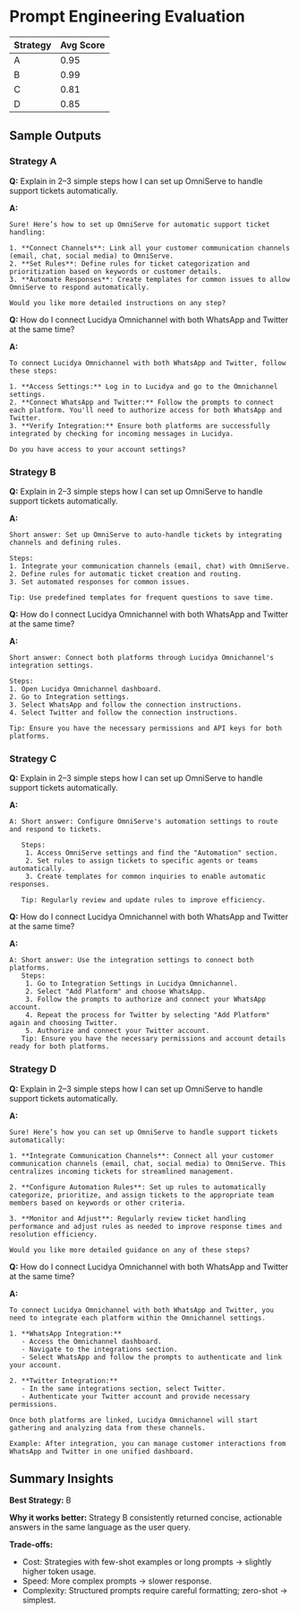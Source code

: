 # Prompt Engineering Evaluation

| Strategy | Avg Score |
|---|---|
| A | 0.95 |
| B | 0.99 |
| C | 0.81 |
| D | 0.85 |

## Sample Outputs

### Strategy A
**Q:** Explain in 2–3 simple steps how I can set up OmniServe to handle support tickets automatically.

**A:**
```
Sure! Here’s how to set up OmniServe for automatic support ticket handling:

1. **Connect Channels**: Link all your customer communication channels (email, chat, social media) to OmniServe.
2. **Set Rules**: Define rules for ticket categorization and prioritization based on keywords or customer details.
3. **Automate Responses**: Create templates for common issues to allow OmniServe to respond automatically. 

Would you like more detailed instructions on any step?
```

**Q:** How do I connect Lucidya Omnichannel with both WhatsApp and Twitter at the same time?

**A:**
```
To connect Lucidya Omnichannel with both WhatsApp and Twitter, follow these steps:

1. **Access Settings:** Log in to Lucidya and go to the Omnichannel settings.
2. **Connect WhatsApp and Twitter:** Follow the prompts to connect each platform. You'll need to authorize access for both WhatsApp and Twitter.
3. **Verify Integration:** Ensure both platforms are successfully integrated by checking for incoming messages in Lucidya.

Do you have access to your account settings?
```


### Strategy B
**Q:** Explain in 2–3 simple steps how I can set up OmniServe to handle support tickets automatically.

**A:**
```
Short answer: Set up OmniServe to auto-handle tickets by integrating channels and defining rules.

Steps:
1. Integrate your communication channels (email, chat) with OmniServe.
2. Define rules for automatic ticket creation and routing.
3. Set automated responses for common issues.

Tip: Use predefined templates for frequent questions to save time.
```

**Q:** How do I connect Lucidya Omnichannel with both WhatsApp and Twitter at the same time?

**A:**
```
Short answer: Connect both platforms through Lucidya Omnichannel's integration settings.

Steps:
1. Open Lucidya Omnichannel dashboard.
2. Go to Integration settings.
3. Select WhatsApp and follow the connection instructions.
4. Select Twitter and follow the connection instructions.

Tip: Ensure you have the necessary permissions and API keys for both platforms.
```


### Strategy C
**Q:** Explain in 2–3 simple steps how I can set up OmniServe to handle support tickets automatically.

**A:**
```
A: Short answer: Configure OmniServe's automation settings to route and respond to tickets.

   Steps:
    1. Access OmniServe settings and find the "Automation" section.
    2. Set rules to assign tickets to specific agents or teams automatically.
    3. Create templates for common inquiries to enable automatic responses.

   Tip: Regularly review and update rules to improve efficiency.
```

**Q:** How do I connect Lucidya Omnichannel with both WhatsApp and Twitter at the same time?

**A:**
```
A: Short answer: Use the integration settings to connect both platforms.
   Steps:
    1. Go to Integration Settings in Lucidya Omnichannel.
    2. Select "Add Platform" and choose WhatsApp.
    3. Follow the prompts to authorize and connect your WhatsApp account.
    4. Repeat the process for Twitter by selecting "Add Platform" again and choosing Twitter.
    5. Authorize and connect your Twitter account.
   Tip: Ensure you have the necessary permissions and account details ready for both platforms.
```


### Strategy D
**Q:** Explain in 2–3 simple steps how I can set up OmniServe to handle support tickets automatically.

**A:**
```
Sure! Here’s how you can set up OmniServe to handle support tickets automatically:

1. **Integrate Communication Channels**: Connect all your customer communication channels (email, chat, social media) to OmniServe. This centralizes incoming tickets for streamlined management.
   
2. **Configure Automation Rules**: Set up rules to automatically categorize, prioritize, and assign tickets to the appropriate team members based on keywords or other criteria.

3. **Monitor and Adjust**: Regularly review ticket handling performance and adjust rules as needed to improve response times and resolution efficiency.

Would you like more detailed guidance on any of these steps?
```

**Q:** How do I connect Lucidya Omnichannel with both WhatsApp and Twitter at the same time?

**A:**
```
To connect Lucidya Omnichannel with both WhatsApp and Twitter, you need to integrate each platform within the Omnichannel settings. 

1. **WhatsApp Integration:**
   - Access the Omnichannel dashboard.
   - Navigate to the integrations section.
   - Select WhatsApp and follow the prompts to authenticate and link your account.

2. **Twitter Integration:**
   - In the same integrations section, select Twitter.
   - Authenticate your Twitter account and provide necessary permissions.

Once both platforms are linked, Lucidya Omnichannel will start gathering and analyzing data from these channels. 

Example: After integration, you can manage customer interactions from WhatsApp and Twitter in one unified dashboard.
```


## Summary Insights
**Best Strategy:** B

**Why it works better:** Strategy B consistently returned concise, actionable answers in the same language as the user query.

**Trade-offs:**
- Cost: Strategies with few-shot examples or long prompts → slightly higher token usage.
- Speed: More complex prompts → slower response.
- Complexity: Structured prompts require careful formatting; zero-shot → simplest.

